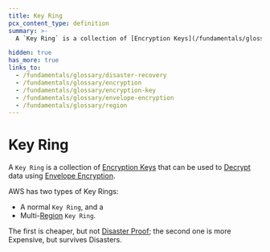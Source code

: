 ```yaml
---
title: Key Ring
pcx_content_type: definition
summary: >-
  A `Key Ring` is a collection of [Encryption Keys](/fundamentals/glossary/#encryption-key) that can be used to [Decrypt](/fundamentals/glossary/#encryption) data using [Envelope Encryption](/fundamentals/glossary/#envelope-encryption).

hidden: true
has_more: true
links_to:
  - /fundamentals/glossary/disaster-recovery
  - /fundamentals/glossary/encryption
  - /fundamentals/glossary/encryption-key
  - /fundamentals/glossary/envelope-encryption
  - /fundamentals/glossary/region
---
```


# Key Ring

A `Key Ring` is a collection of [Encryption Keys](/fundamentals/glossary/encryption-key) that can be used to [Decrypt](/fundamentals/glossary/encryption) data using [Envelope Encryption](/fundamentals/glossary/envelope-encryption).

AWS has two types of Key Rings:

- A normal `Key Ring`, and a
- Multi-[Region](/fundamentals/glossary/region) `Key Ring`.

The first is cheaper, but not [Disaster Proof](/fundamentals/glossary/disaster-recovery); the second one is more Expensive, but survives Disasters.
